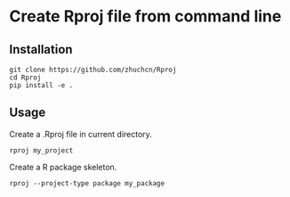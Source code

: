# Create Rproj file from command line

## Installation

```
git clone https://github.com/zhuchcn/Rproj
cd Rproj
pip install -e .
```

## Usage

Create a .Rproj file in current directory.

```
rproj my_project
```

Create a R package skeleton.

```
rproj --project-type package my_package
```
